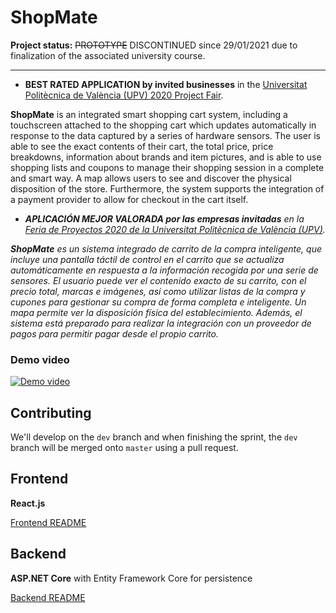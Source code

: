 # ShopMate

**Project status:** ~~PROTOTYPE~~ DISCONTINUED since 29/01/2021 due to finalization of the associated university course.

---

- **BEST RATED APPLICATION by invited businesses** in the [Universitat Politècnica de València (UPV) 2020 Project Fair](https://sites.google.com/view/feria2020).

**ShopMate** is an integrated smart shopping cart system, including a touchscreen attached to the shopping cart which updates automatically in response to the data captured by a series of hardware sensors. The user is able to see the exact contents of their cart, the total price, price breakdowns, information about brands and item pictures, and is able to use shopping lists and coupons to manage their shopping session in a complete and smart way. A map allows users to see and discover the physical disposition of the store. Furthermore, the system supports the integration of a payment provider to allow for checkout in the cart itself.

- ***APLICACIÓN MEJOR VALORADA por las empresas invitadas** en la [Feria de Proyectos 2020 de la Universitat Politècnica de València (UPV)](https://sites.google.com/view/feria2020).*

***ShopMate** es un sistema integrado de carrito de la compra inteligente, que incluye una pantalla táctil de control en el carrito que se actualiza automáticamente en respuesta a la información recogida por una serie de sensores. El usuario puede ver el contenido exacto de su carrito, con el precio total, marcas e imágenes, así como utilizar listas de la compra y cupones para gestionar su compra de forma completa e inteligente. Un mapa permite ver la disposición física del establecimiento. Además, el sistema está preparado para realizar la integración con un proveedor de pagos para permitir pagar desde el propio carrito.*

### Demo video
[![Demo video](https://lh3.googleusercontent.com/5mpmLWmVT6wYCygv5dX01e8LU_JuNV94LUBPPaM2htEO39vTerR6hHqylhUDIv3A8owwE9SSiJa0uic=s220)](https://drive.google.com/file/d/1WjXKKk4DOnWc9DfzjWb_-Q7aTPCDwUQU/view)

## Contributing

We'll develop on the `dev` branch and when finishing the sprint, the `dev` branch will be merged onto `master` using a pull request.

## Frontend 

**React.js**

[Frontend README](frontend/README.md)

## Backend

**ASP.NET Core**
with Entity Framework Core for persistence  

[Backend README](backend/README.md)
